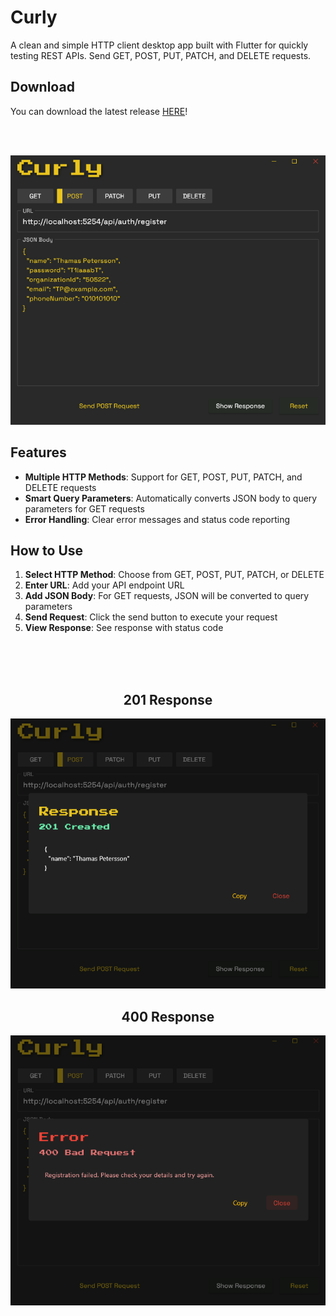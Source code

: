 # Curly

A clean and simple HTTP client desktop app built with Flutter for quickly testing REST APIs. Send GET, POST, PUT, PATCH, and DELETE requests.
<br>

## Download

You can download the latest release 
[HERE](https://github.com/jockebjers/curly/releases/download/curly/release.zip)!

<br>
<br>
<p align="center">
  <img src="images/Screenshot_271.png" alt="Main Window with JSON" />
</p>



## Features

- **Multiple HTTP Methods**: Support for GET, POST, PUT, PATCH, and DELETE requests
- **Smart Query Parameters**: Automatically converts JSON body to query parameters for GET requests
- **Error Handling**: Clear error messages and status code reporting

## How to Use

1. **Select HTTP Method**: Choose from GET, POST, PUT, PATCH, or DELETE
2. **Enter URL**: Add your API endpoint URL
3. **Add JSON Body**: For GET requests, JSON will be converted to query parameters
4. **Send Request**: Click the send button to execute your request
5. **View Response**: See response with status code
<br>
<br>
<br>

<h2 align="center">201 Response</h2>
<p align="center">
  <img src="images/Screenshot_272.png" alt="201 Response" />
</p>

<h2 align="center">400 Response</h2>
<p align="center">
  <img src="images/Screenshot_273.png" alt="400 Bad Request" />
</p>
